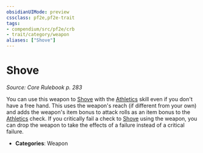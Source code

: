 ```yaml
---
obsidianUIMode: preview
cssclass: pf2e,pf2e-trait
tags:
- compendium/src/pf2e/crb
- trait/category/weapon
aliases: ["Shove"]
---
```

# Shove  
*Source: Core Rulebook p. 283*  

You can use this weapon to [Shove](../actions/shove.md) with the [Athletics](../../compendium/skills.md#Athletics) skill even if you don't have a free hand. This uses the weapon's reach (if different from your own) and adds the weapon's item bonus to attack rolls as an item bonus to the [Athletics](../../compendium/skills.md#Athletics) check. If you critically fail a check to [Shove](../actions/shove.md) using the weapon, you can drop the weapon to take the effects of a failure instead of a critical failure.

- **Categories**: Weapon